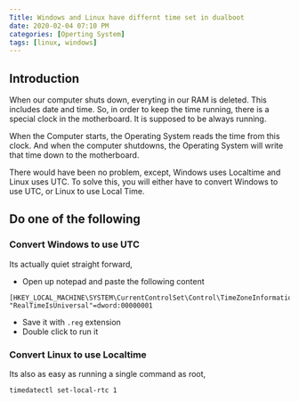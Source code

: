```yaml
---
Title: Windows and Linux have differnt time set in dualboot
date: 2020-02-04 07:10 PM
categories: [Operting System]
tags: [linux, windows]
---
```


## Introduction
When our computer shuts down, everyting in our RAM is deleted. This includes date and time. So, in order to keep the time running, there is a special clock in the motherboard. It is supposed to be always running.

When the Computer starts, the Operating System reads the time from this clock. And when the computer shutdowns, the Operating System will write that time down to the motherboard.

There would have been no problem, except, Windows uses Localtime and Linux uses UTC. To solve this, you will either have to convert Windows to use UTC, or Linux to use Local Time.
## Do one of the following
### Convert Windows to use UTC
Its actually quiet straight forward,

* Open up notepad and paste the following content
```
[HKEY_LOCAL_MACHINE\SYSTEM\CurrentControlSet\Control\TimeZoneInformation]
"RealTimeIsUniversal"=dword:00000001
```
* Save it with ``.reg`` extension
* Double click to run it

### Convert Linux to use Localtime
Its also as easy as running a single command as root,
```bash
timedatectl set-local-rtc 1
```
